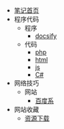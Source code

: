 * [笔记首页](/note/README.md)
* 程序代码
  * 程序
    * [docsify](/note/program_docsify.md)
  * 代码
    * [php](/note/code_php.md)
    * [html](/note/code_html.md)
    * [js](/note/code_javascript.md)
    * [C#](/note/code_csharp.md)
* 网络技巧
  * 网站
    * [百度系](/note/skill_baidu.md)
* 网站收藏
  * [资源下载](/note/website_download.md)
